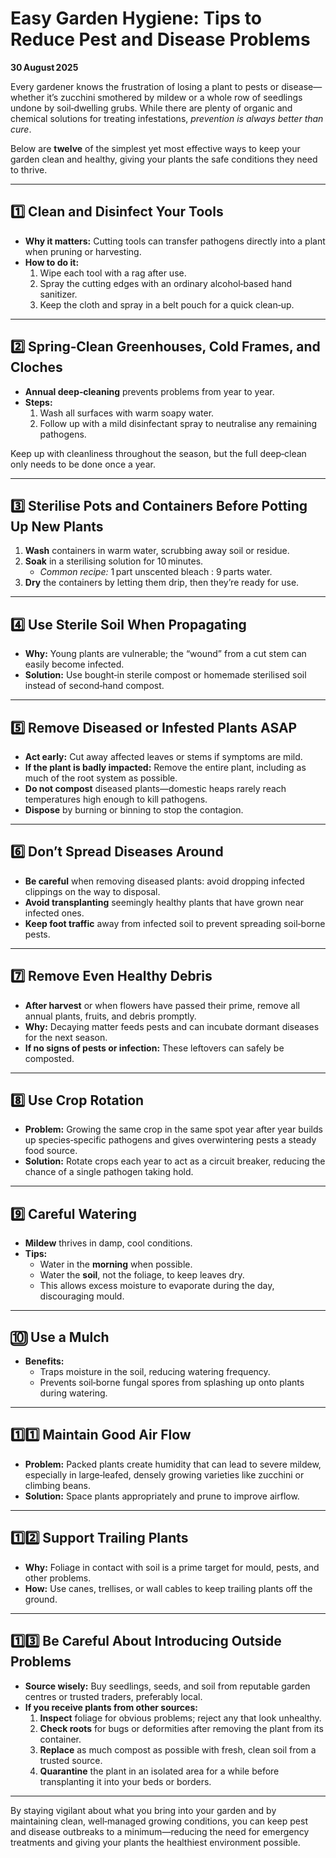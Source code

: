 # Easy Garden Hygiene: Tips to Reduce Pest and Disease Problems  

**30 August 2025**  

Every gardener knows the frustration of losing a plant to pests or disease—whether it’s zucchini smothered by mildew or a whole row of seedlings undone by soil‑dwelling grubs. While there are plenty of organic and chemical solutions for treating infestations, *prevention is always better than cure*.  

Below are **twelve** of the simplest yet most effective ways to keep your garden clean and healthy, giving your plants the safe conditions they need to thrive.

---

## 1️⃣ Clean and Disinfect Your Tools  

- **Why it matters:** Cutting tools can transfer pathogens directly into a plant when pruning or harvesting.  
- **How to do it:**  
  1. Wipe each tool with a rag after use.  
  2. Spray the cutting edges with an ordinary alcohol‑based hand sanitizer.  
  3. Keep the cloth and spray in a belt pouch for a quick clean‑up.  

---

## 2️⃣ Spring‑Clean Greenhouses, Cold Frames, and Cloches  

- **Annual deep‑cleaning** prevents problems from year to year.  
- **Steps:**  
  1. Wash all surfaces with warm soapy water.  
  2. Follow up with a mild disinfectant spray to neutralise any remaining pathogens.  

Keep up with cleanliness throughout the season, but the full deep‑clean only needs to be done once a year.

---

## 3️⃣ Sterilise Pots and Containers Before Potting Up New Plants  

1. **Wash** containers in warm water, scrubbing away soil or residue.  
2. **Soak** in a sterilising solution for 10 minutes.  
   - *Common recipe:* 1 part unscented bleach : 9 parts water.  
3. **Dry** the containers by letting them drip, then they’re ready for use.  

---

## 4️⃣ Use Sterile Soil When Propagating  

- **Why:** Young plants are vulnerable; the “wound” from a cut stem can easily become infected.  
- **Solution:** Use bought‑in sterile compost or homemade sterilised soil instead of second‑hand compost.

---

## 5️⃣ Remove Diseased or Infested Plants ASAP  

- **Act early:** Cut away affected leaves or stems if symptoms are mild.  
- **If the plant is badly impacted:** Remove the entire plant, including as much of the root system as possible.  
- **Do not compost** diseased plants—domestic heaps rarely reach temperatures high enough to kill pathogens.  
- **Dispose** by burning or binning to stop the contagion.

---

## 6️⃣ Don’t Spread Diseases Around  

- **Be careful** when removing diseased plants: avoid dropping infected clippings on the way to disposal.  
- **Avoid transplanting** seemingly healthy plants that have grown near infected ones.  
- **Keep foot traffic** away from infected soil to prevent spreading soil‑borne pests.

---

## 7️⃣ Remove Even Healthy Debris  

- **After harvest** or when flowers have passed their prime, remove all annual plants, fruits, and debris promptly.  
- **Why:** Decaying matter feeds pests and can incubate dormant diseases for the next season.  
- **If no signs of pests or infection:** These leftovers can safely be composted.

---

## 8️⃣ Use Crop Rotation  

- **Problem:** Growing the same crop in the same spot year after year builds up species‑specific pathogens and gives overwintering pests a steady food source.  
- **Solution:** Rotate crops each year to act as a circuit breaker, reducing the chance of a single pathogen taking hold.

---

## 9️⃣ Careful Watering  

- **Mildew** thrives in damp, cool conditions.  
- **Tips:**  
  - Water in the **morning** when possible.  
  - Water the **soil**, not the foliage, to keep leaves dry.  
  - This allows excess moisture to evaporate during the day, discouraging mould.

---

## 🔟 Use a Mulch  

- **Benefits:**  
  - Traps moisture in the soil, reducing watering frequency.  
  - Prevents soil‑borne fungal spores from splashing up onto plants during watering.

---

## 1️⃣1️⃣ Maintain Good Air Flow  

- **Problem:** Packed plants create humidity that can lead to severe mildew, especially in large‑leafed, densely growing varieties like zucchini or climbing beans.  
- **Solution:** Space plants appropriately and prune to improve airflow.

---

## 1️⃣2️⃣ Support Trailing Plants  

- **Why:** Foliage in contact with soil is a prime target for mould, pests, and other problems.  
- **How:** Use canes, trellises, or wall cables to keep trailing plants off the ground.

---

## 1️⃣3️⃣ Be Careful About Introducing Outside Problems  

- **Source wisely:** Buy seedlings, seeds, and soil from reputable garden centres or trusted traders, preferably local.  
- **If you receive plants from other sources:**  
  1. **Inspect** foliage for obvious problems; reject any that look unhealthy.  
  2. **Check roots** for bugs or deformities after removing the plant from its container.  
  3. **Replace** as much compost as possible with fresh, clean soil from a trusted source.  
  4. **Quarantine** the plant in an isolated area for a while before transplanting it into your beds or borders.  

---

By staying vigilant about what you bring into your garden and by maintaining clean, well‑managed growing conditions, you can keep pest and disease outbreaks to a minimum—reducing the need for emergency treatments and giving your plants the healthiest environment possible.